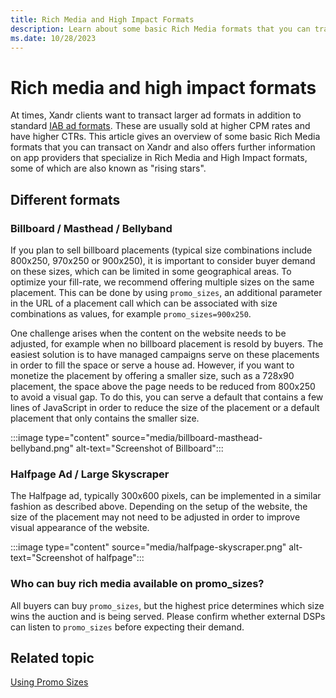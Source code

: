 ```yaml
---
title: Rich Media and High Impact Formats
description: Learn about some basic Rich Media formats that you can transact on Xandr and also offers information on app providers that specialize in Rich Media and High Impact formats.
ms.date: 10/28/2023
---
```



# Rich media and high impact formats

At times, Xandr clients want to transact larger
ad formats in addition to standard [IAB ad formats](https://www.iab.com/). These are usually sold
at higher CPM rates and have higher CTRs. This article gives an overview
of some basic Rich Media formats that you can transact on
Xandr and also offers further information on app
providers that specialize in Rich Media and High Impact formats, some of
which are also known as "rising stars".

## Different formats

### Billboard / Masthead / Bellyband

If you plan to sell billboard placements (typical size combinations
include 800x250, 970x250 or 900x250), it is important to consider buyer
demand on these sizes, which can be limited in some geographical areas.
To optimize your fill-rate, we recommend offering multiple sizes on the
same placement. This can be done by using `promo_sizes`, an additional
parameter in the URL of a placement call which can be associated with
size combinations as values, for example `promo_sizes=900x250`.

One challenge arises when the content on the website needs to be
adjusted, for example when no billboard placement is resold by buyers.
The easiest solution is to have managed campaigns serve on these
placements in order to fill the space or serve a house ad. However, if
you want to monetize the placement by offering a smaller size, such as a
728x90 placement, the space above the page needs to be reduced from
800x250 to avoid a visual gap. To do this, you can serve a default that
contains a few lines of JavaScript in order to reduce the size of the
placement or a default placement that only contains the smaller size.

:::image type="content" source="media/billboard-masthead-bellyband.png" alt-text="Screenshot of Billboard":::

### Halfpage Ad / Large Skyscraper

The Halfpage ad, typically 300x600 pixels, can be implemented in a
similar fashion as described above. Depending on the setup of the
website, the size of the placement may not need to be adjusted in order
to improve visual appearance of the website.

:::image type="content" source="media/halfpage-skyscraper.png" alt-text="Screenshot of halfpage":::

### Who can buy rich media available on promo_sizes?

All buyers can buy `promo_sizes`, but the highest price determines which
size wins the auction and is being served. Please confirm whether
external DSPs can listen to `promo_sizes` before expecting their demand.

## Related topic

[Using Promo Sizes](using-promo-sizes.md)
